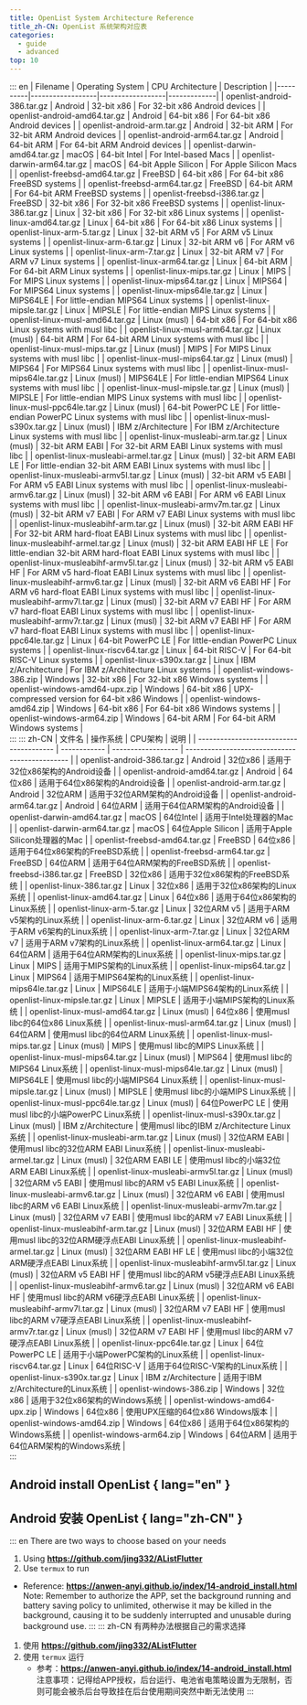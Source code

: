 ```yaml
---
title: OpenList System Architecture Reference
title_zh-CN: OpenList 系统架构对应表
categories:
  - guide
  - advanced
top: 10
---
```


::: en
| Filename | Operating System | CPU Architecture | Description |
|----------|------------------|------------------|-------------|
| openlist-android-386.tar.gz | Android | 32-bit x86 | For 32-bit x86 Android devices |
| openlist-android-amd64.tar.gz | Android | 64-bit x86 | For 64-bit x86 Android devices |
| openlist-android-arm.tar.gz | Android | 32-bit ARM | For 32-bit ARM Android devices |
| openlist-android-arm64.tar.gz | Android | 64-bit ARM | For 64-bit ARM Android devices |
| openlist-darwin-amd64.tar.gz | macOS | 64-bit Intel | For Intel-based Macs |
| openlist-darwin-arm64.tar.gz | macOS | 64-bit Apple Silicon | For Apple Silicon Macs |
| openlist-freebsd-amd64.tar.gz | FreeBSD | 64-bit x86 | For 64-bit x86 FreeBSD systems |
| openlist-freebsd-arm64.tar.gz | FreeBSD | 64-bit ARM | For 64-bit ARM FreeBSD systems |
| openlist-freebsd-i386.tar.gz | FreeBSD | 32-bit x86 | For 32-bit x86 FreeBSD systems |
| openlist-linux-386.tar.gz | Linux | 32-bit x86 | For 32-bit x86 Linux systems |
| openlist-linux-amd64.tar.gz | Linux | 64-bit x86 | For 64-bit x86 Linux systems |
| openlist-linux-arm-5.tar.gz | Linux | 32-bit ARM v5 | For ARM v5 Linux systems |
| openlist-linux-arm-6.tar.gz | Linux | 32-bit ARM v6 | For ARM v6 Linux systems |
| openlist-linux-arm-7.tar.gz | Linux | 32-bit ARM v7 | For ARM v7 Linux systems |
| openlist-linux-arm64.tar.gz | Linux | 64-bit ARM | For 64-bit ARM Linux systems |
| openlist-linux-mips.tar.gz | Linux | MIPS | For MIPS Linux systems |
| openlist-linux-mips64.tar.gz | Linux | MIPS64 | For MIPS64 Linux systems |
| openlist-linux-mips64le.tar.gz | Linux | MIPS64LE | For little-endian MIPS64 Linux systems |
| openlist-linux-mipsle.tar.gz | Linux | MIPSLE | For little-endian MIPS Linux systems |
| openlist-linux-musl-amd64.tar.gz | Linux (musl) | 64-bit x86 | For 64-bit x86 Linux systems with musl libc |
| openlist-linux-musl-arm64.tar.gz | Linux (musl) | 64-bit ARM | For 64-bit ARM Linux systems with musl libc |
| openlist-linux-musl-mips.tar.gz | Linux (musl) | MIPS | For MIPS Linux systems with musl libc |
| openlist-linux-musl-mips64.tar.gz | Linux (musl) | MIPS64 | For MIPS64 Linux systems with musl libc |
| openlist-linux-musl-mips64le.tar.gz | Linux (musl) | MIPS64LE | For little-endian MIPS64 Linux systems with musl libc |
| openlist-linux-musl-mipsle.tar.gz | Linux (musl) | MIPSLE | For little-endian MIPS Linux systems with musl libc |
| openlist-linux-musl-ppc64le.tar.gz | Linux (musl) | 64-bit PowerPC LE | For little-endian PowerPC Linux systems with musl libc |
| openlist-linux-musl-s390x.tar.gz | Linux (musl) | IBM z/Architecture | For IBM z/Architecture Linux systems with musl libc |
| openlist-linux-musleabi-arm.tar.gz | Linux (musl) | 32-bit ARM EABI | For 32-bit ARM EABI Linux systems with musl libc |
| openlist-linux-musleabi-armel.tar.gz | Linux (musl) | 32-bit ARM EABI LE | For little-endian 32-bit ARM EABI Linux systems with musl libc |
| openlist-linux-musleabi-armv5l.tar.gz | Linux (musl) | 32-bit ARM v5 EABI | For ARM v5 EABI Linux systems with musl libc |
| openlist-linux-musleabi-armv6.tar.gz | Linux (musl) | 32-bit ARM v6 EABI | For ARM v6 EABI Linux systems with musl libc |
| openlist-linux-musleabi-armv7m.tar.gz | Linux (musl) | 32-bit ARM v7 EABI | For ARM v7 EABI Linux systems with musl libc |
| openlist-linux-musleabihf-arm.tar.gz | Linux (musl) | 32-bit ARM EABI HF | For 32-bit ARM hard-float EABI Linux systems with musl libc |
| openlist-linux-musleabihf-armel.tar.gz | Linux (musl) | 32-bit ARM EABI HF LE | For little-endian 32-bit ARM hard-float EABI Linux systems with musl libc |
| openlist-linux-musleabihf-armv5l.tar.gz | Linux (musl) | 32-bit ARM v5 EABI HF | For ARM v5 hard-float EABI Linux systems with musl libc |
| openlist-linux-musleabihf-armv6.tar.gz | Linux (musl) | 32-bit ARM v6 EABI HF | For ARM v6 hard-float EABI Linux systems with musl libc |
| openlist-linux-musleabihf-armv7l.tar.gz | Linux (musl) | 32-bit ARM v7 EABI HF | For ARM v7 hard-float EABI Linux systems with musl libc |
| openlist-linux-musleabihf-armv7r.tar.gz | Linux (musl) | 32-bit ARM v7 EABI HF | For ARM v7 hard-float EABI Linux systems with musl libc |
| openlist-linux-ppc64le.tar.gz | Linux | 64-bit PowerPC LE | For little-endian PowerPC Linux systems |
| openlist-linux-riscv64.tar.gz | Linux | 64-bit RISC-V | For 64-bit RISC-V Linux systems |
| openlist-linux-s390x.tar.gz | Linux | IBM z/Architecture | For IBM z/Architecture Linux systems |
| openlist-windows-386.zip | Windows | 32-bit x86 | For 32-bit x86 Windows systems |
| openlist-windows-amd64-upx.zip | Windows | 64-bit x86 | UPX-compressed version for 64-bit x86 Windows |
| openlist-windows-amd64.zip | Windows | 64-bit x86 | For 64-bit x86 Windows systems |
| openlist-windows-arm64.zip | Windows | 64-bit ARM | For 64-bit ARM Windows systems |
<br/>
:::
::: zh-CN
| 文件名 | 操作系统 | CPU架构 | 说明 |
| --------------------------------------- | ------------ | ------------------ | ---------------------------------------------- |
| openlist-android-386.tar.gz | Android | 32位x86 | 适用于32位x86架构的Android设备 |
| openlist-android-amd64.tar.gz | Android | 64位x86 | 适用于64位x86架构的Android设备 |
| openlist-android-arm.tar.gz | Android | 32位ARM | 适用于32位ARM架构的Android设备 |
| openlist-android-arm64.tar.gz | Android | 64位ARM | 适用于64位ARM架构的Android设备 |
| openlist-darwin-amd64.tar.gz | macOS | 64位Intel | 适用于Intel处理器的Mac |
| openlist-darwin-arm64.tar.gz | macOS | 64位Apple Silicon | 适用于Apple Silicon处理器的Mac |
| openlist-freebsd-amd64.tar.gz | FreeBSD | 64位x86 | 适用于64位x86架构的FreeBSD系统 |
| openlist-freebsd-arm64.tar.gz | FreeBSD | 64位ARM | 适用于64位ARM架构的FreeBSD系统 |
| openlist-freebsd-i386.tar.gz | FreeBSD | 32位x86 | 适用于32位x86架构的FreeBSD系统 |
| openlist-linux-386.tar.gz | Linux | 32位x86 | 适用于32位x86架构的Linux系统 |
| openlist-linux-amd64.tar.gz | Linux | 64位x86 | 适用于64位x86架构的Linux系统 |
| openlist-linux-arm-5.tar.gz | Linux | 32位ARM v5 | 适用于ARM v5架构的Linux系统 |
| openlist-linux-arm-6.tar.gz | Linux | 32位ARM v6 | 适用于ARM v6架构的Linux系统 |
| openlist-linux-arm-7.tar.gz | Linux | 32位ARM v7 | 适用于ARM v7架构的Linux系统 |
| openlist-linux-arm64.tar.gz | Linux | 64位ARM | 适用于64位ARM架构的Linux系统 |
| openlist-linux-mips.tar.gz | Linux | MIPS | 适用于MIPS架构的Linux系统 |
| openlist-linux-mips64.tar.gz | Linux | MIPS64 | 适用于MIPS64架构的Linux系统 |
| openlist-linux-mips64le.tar.gz | Linux | MIPS64LE | 适用于小端MIPS64架构的Linux系统 |
| openlist-linux-mipsle.tar.gz | Linux | MIPSLE | 适用于小端MIPS架构的Linux系统 |
| openlist-linux-musl-amd64.tar.gz | Linux (musl) | 64位x86 | 使用musl libc的64位x86 Linux系统 |
| openlist-linux-musl-arm64.tar.gz | Linux (musl) | 64位ARM | 使用musl libc的64位ARM Linux系统 |
| openlist-linux-musl-mips.tar.gz | Linux (musl) | MIPS | 使用musl libc的MIPS Linux系统 |
| openlist-linux-musl-mips64.tar.gz | Linux (musl) | MIPS64 | 使用musl libc的MIPS64 Linux系统 |
| openlist-linux-musl-mips64le.tar.gz | Linux (musl) | MIPS64LE | 使用musl libc的小端MIPS64 Linux系统 |
| openlist-linux-musl-mipsle.tar.gz | Linux (musl) | MIPSLE | 使用musl libc的小端MIPS Linux系统 |
| openlist-linux-musl-ppc64le.tar.gz | Linux (musl) | 64位PowerPC LE | 使用musl libc的小端PowerPC Linux系统 |
| openlist-linux-musl-s390x.tar.gz | Linux (musl) | IBM z/Architecture | 使用musl libc的IBM z/Architecture Linux系统 |
| openlist-linux-musleabi-arm.tar.gz | Linux (musl) | 32位ARM EABI | 使用musl libc的32位ARM EABI Linux系统 |
| openlist-linux-musleabi-armel.tar.gz | Linux (musl) | 32位ARM EABI LE | 使用musl libc的小端32位ARM EABI Linux系统 |
| openlist-linux-musleabi-armv5l.tar.gz | Linux (musl) | 32位ARM v5 EABI | 使用musl libc的ARM v5 EABI Linux系统 |
| openlist-linux-musleabi-armv6.tar.gz | Linux (musl) | 32位ARM v6 EABI | 使用musl libc的ARM v6 EABI Linux系统 |
| openlist-linux-musleabi-armv7m.tar.gz | Linux (musl) | 32位ARM v7 EABI | 使用musl libc的ARM v7 EABI Linux系统 |
| openlist-linux-musleabihf-arm.tar.gz | Linux (musl) | 32位ARM EABI HF | 使用musl libc的32位ARM硬浮点EABI Linux系统 |
| openlist-linux-musleabihf-armel.tar.gz | Linux (musl) | 32位ARM EABI HF LE | 使用musl libc的小端32位ARM硬浮点EABI Linux系统 |
| openlist-linux-musleabihf-armv5l.tar.gz | Linux (musl) | 32位ARM v5 EABI HF | 使用musl libc的ARM v5硬浮点EABI Linux系统 |
| openlist-linux-musleabihf-armv6.tar.gz | Linux (musl) | 32位ARM v6 EABI HF | 使用musl libc的ARM v6硬浮点EABI Linux系统 |
| openlist-linux-musleabihf-armv7l.tar.gz | Linux (musl) | 32位ARM v7 EABI HF | 使用musl libc的ARM v7硬浮点EABI Linux系统 |
| openlist-linux-musleabihf-armv7r.tar.gz | Linux (musl) | 32位ARM v7 EABI HF | 使用musl libc的ARM v7硬浮点EABI Linux系统 |
| openlist-linux-ppc64le.tar.gz | Linux | 64位PowerPC LE | 适用于小端PowerPC架构的Linux系统 |
| openlist-linux-riscv64.tar.gz | Linux | 64位RISC-V | 适用于64位RISC-V架构的Linux系统 |
| openlist-linux-s390x.tar.gz | Linux | IBM z/Architecture | 适用于IBM z/Architecture的Linux系统 |
| openlist-windows-386.zip | Windows | 32位x86 | 适用于32位x86架构的Windows系统 |
| openlist-windows-amd64-upx.zip | Windows | 64位x86 | 使用UPX压缩的64位x86 Windows版本 |
| openlist-windows-amd64.zip | Windows | 64位x86 | 适用于64位x86架构的Windows系统 |
| openlist-windows-arm64.zip | Windows | 64位ARM | 适用于64位ARM架构的Windows系统 |
<br/>
:::

## **Android install OpenList** { lang="en" }

## **Android 安装 OpenList** { lang="zh-CN" }

::: en
There are two ways to choose based on your needs

1. Using **https://github.com/jing332/AListFlutter**
2. Use `termux` to run

- Reference: **https://anwen-anyi.github.io/index/14-android_install.html**
  <i class="fa-solid fa-seal-exclamation fa-beat" style="color: #ff0000;"></i> Note: Remember to authorize the APP, set the background running and battery saving policy to unlimited, otherwise it may be killed in the background, causing it to be suddenly interrupted and unusable during background use.
  :::
  ::: zh-CN
  有两种办法根据自己的需求选择

1. 使用 **https://github.com/jing332/AListFlutter**
2. 使用 `termux` 运行
   - 参考：**https://anwen-anyi.github.io/index/14-android_install.html**
     <i class="fa-solid fa-seal-exclamation fa-beat" style="color: #ff0000;"></i> 注意事项：记得给APP授权，后台运行、电池省电策略设置为无限制，否则可能会被杀后台导致挂在后台使用期间突然中断无法使用
     :::
